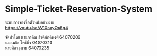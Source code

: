 # Simple-Ticket-Reservation-System
ระบบการจองซื้อตั๋วหนังอย่างง่าย <br />
https://youtu.be/W10sxyOn5g4 <br />

  จัดทำโดย
นายภาคิณ กีรติภักดีพงศ์ 64070206<br>
นายเมธิส โพธิ์กิ่ง 64070216<br>
นายศิลา ชูนาม 64070235<br>
